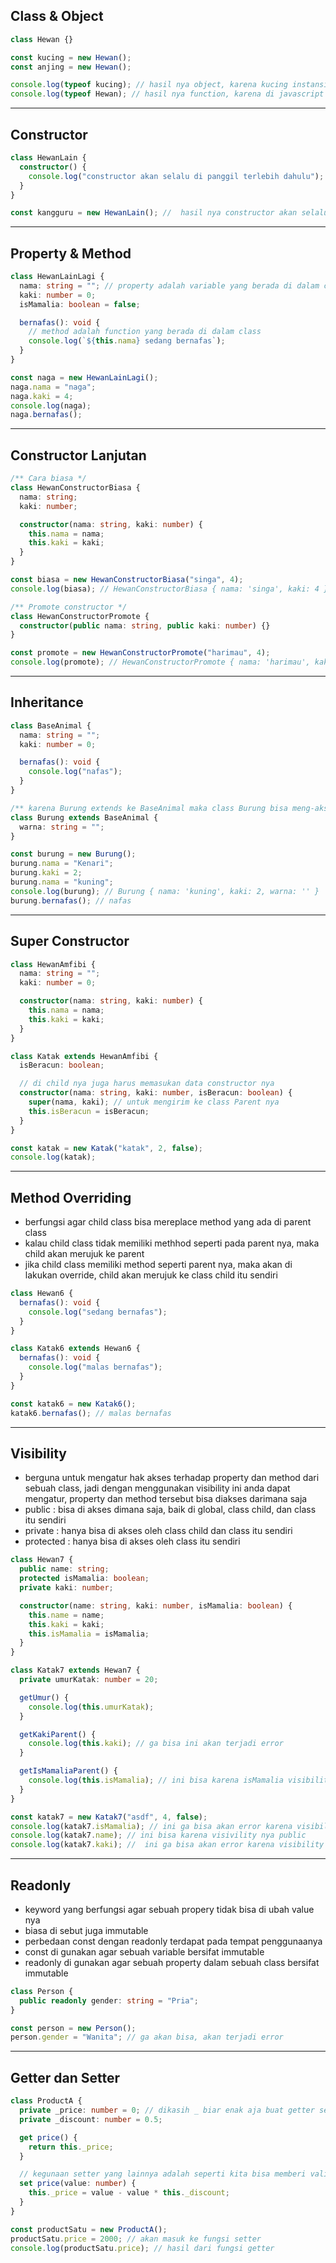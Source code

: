 ## Class & Object

```ts
class Hewan {}

const kucing = new Hewan();
const anjing = new Hewan();

console.log(typeof kucing); // hasil nya object, karena kucing instansiasi dari class Hewan
console.log(typeof Hewan); // hasil nya function, karena di javascript tidak ada class, ada nya function
```

---

## Constructor

```ts
class HewanLain {
  constructor() {
    console.log("constructor akan selalu di panggil terlebih dahulu");
  }
}

const kangguru = new HewanLain(); //  hasil nya constructor akan selalu di panggil terlebih dahulu ketika object di instansiasikan
```

---

## Property & Method

```ts
class HewanLainLagi {
  nama: string = ""; // property adalah variable yang berada di dalam class
  kaki: number = 0;
  isMamalia: boolean = false;

  bernafas(): void {
    // method adalah function yang berada di dalam class
    console.log(`${this.nama} sedang bernafas`);
  }
}

const naga = new HewanLainLagi();
naga.nama = "naga";
naga.kaki = 4;
console.log(naga);
naga.bernafas();
```

---

## Constructor Lanjutan

```ts
/** Cara biasa */
class HewanConstructorBiasa {
  nama: string;
  kaki: number;

  constructor(nama: string, kaki: number) {
    this.nama = nama;
    this.kaki = kaki;
  }
}

const biasa = new HewanConstructorBiasa("singa", 4);
console.log(biasa); // HewanConstructorBiasa { nama: 'singa', kaki: 4 }

/** Promote constructor */
class HewanConstructorPromote {
  constructor(public nama: string, public kaki: number) {}
}

const promote = new HewanConstructorPromote("harimau", 4);
console.log(promote); // HewanConstructorPromote { nama: 'harimau', kaki: 4 }
```

---

## Inheritance

```ts
class BaseAnimal {
  nama: string = "";
  kaki: number = 0;

  bernafas(): void {
    console.log("nafas");
  }
}

/** karena Burung extends ke BaseAnimal maka class Burung bisa meng-akses property atau method milik BaseAnimal */
class Burung extends BaseAnimal {
  warna: string = "";
}

const burung = new Burung();
burung.nama = "Kenari";
burung.kaki = 2;
burung.nama = "kuning";
console.log(burung); // Burung { nama: 'kuning', kaki: 2, warna: '' }
burung.bernafas(); // nafas
```

---

## Super Constructor

```ts
class HewanAmfibi {
  nama: string = "";
  kaki: number = 0;

  constructor(nama: string, kaki: number) {
    this.nama = nama;
    this.kaki = kaki;
  }
}

class Katak extends HewanAmfibi {
  isBeracun: boolean;

  // di child nya juga harus memasukan data constructor nya
  constructor(nama: string, kaki: number, isBeracun: boolean) {
    super(nama, kaki); // untuk mengirim ke class Parent nya
    this.isBeracun = isBeracun;
  }
}

const katak = new Katak("katak", 2, false);
console.log(katak);
```

---

## Method Overriding

- berfungsi agar child class bisa mereplace method yang ada di parent class
- kalau child class tidak memiliki methhod seperti pada parent nya, maka child akan merujuk ke parent
- jika child class memiliki method seperti parent nya, maka akan di lakukan override, child akan merujuk ke class child itu sendiri

```ts
class Hewan6 {
  bernafas(): void {
    console.log("sedang bernafas");
  }
}

class Katak6 extends Hewan6 {
  bernafas(): void {
    console.log("malas bernafas");
  }
}

const katak6 = new Katak6();
katak6.bernafas(); // malas bernafas
```

---

## Visibility

- berguna untuk mengatur hak akses terhadap property dan method dari sebuah class, jadi dengan menggunakan visibility ini anda dapat mengatur, property dan method tersebut bisa diakses darimana saja
- public : bisa di akses dimana saja, baik di global, class child, dan class itu sendiri
- private : hanya bisa di akses oleh class child dan class itu sendiri
- protected : hanya bisa di akses oleh class itu sendiri

```ts
class Hewan7 {
  public name: string;
  protected isMamalia: boolean;
  private kaki: number;

  constructor(name: string, kaki: number, isMamalia: boolean) {
    this.name = name;
    this.kaki = kaki;
    this.isMamalia = isMamalia;
  }
}

class Katak7 extends Hewan7 {
  private umurKatak: number = 20;

  getUmur() {
    console.log(this.umurKatak);
  }

  getKakiParent() {
    console.log(this.kaki); // ga bisa ini akan terjadi error
  }

  getIsMamaliaParent() {
    console.log(this.isMamalia); // ini bisa karena isMamalia visibility nya protected
  }
}

const katak7 = new Katak7("asdf", 4, false);
console.log(katak7.isMamalia); // ini ga bisa akan error karena visibility nya protected
console.log(katak7.name); // ini bisa karena visivility nya public
console.log(katak7.kaki); //  ini ga bisa akan error karena visibility nya private
```

---

## Readonly

- keyword yang berfungsi agar sebuah propery tidak bisa di ubah value nya
- biasa di sebut juga immutable
- perbedaan const dengan readonly terdapat pada tempat penggunaanya
- const di gunakan agar sebuah variable bersifat immutable
- readonly di gunakan agar sebuah property dalam sebuah class bersifat immutable

```ts
class Person {
  public readonly gender: string = "Pria";
}

const person = new Person();
person.gender = "Wanita"; // ga akan bisa, akan terjadi error
```

---

## Getter dan Setter

```ts
class ProductA {
  private _price: number = 0; // dikasih _ biar enak aja buat getter setter nya
  private _discount: number = 0.5;

  get price() {
    return this._price;
  }

  // kegunaan setter yang lainnya adalah seperti kita bisa memberi validasi pada setter nya
  set price(value: number) {
    this._price = value - value * this._discount;
  }
}

const productSatu = new ProductA();
productSatu.price = 2000; // akan masuk ke fungsi setter
console.log(productSatu.price); // hasil dari fungsi getter
```
